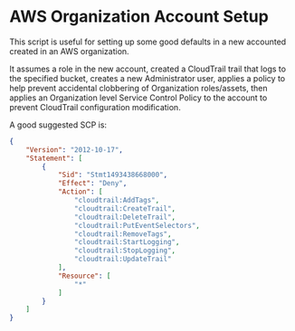 # AWS Organization Account Setup

This script is useful for setting up some good defaults in a new accounted created in an AWS organization.

It assumes a role in the new account, created a CloudTrail trail that logs to the specified bucket, creates a new Administrator user, applies a policy to help prevent accidental clobbering of Organization roles/assets, then applies an Organization level Service Control Policy to the account to prevent CloudTrail configuration modification.

A good suggested SCP is:

```json
{
    "Version": "2012-10-17",
    "Statement": [
        {
            "Sid": "Stmt1493438668000",
            "Effect": "Deny",
            "Action": [
                "cloudtrail:AddTags",
                "cloudtrail:CreateTrail",
                "cloudtrail:DeleteTrail",
                "cloudtrail:PutEventSelectors",
                "cloudtrail:RemoveTags",
                "cloudtrail:StartLogging",
                "cloudtrail:StopLogging",
                "cloudtrail:UpdateTrail"
            ],
            "Resource": [
                "*"
            ]
        }
    ]
}
```
